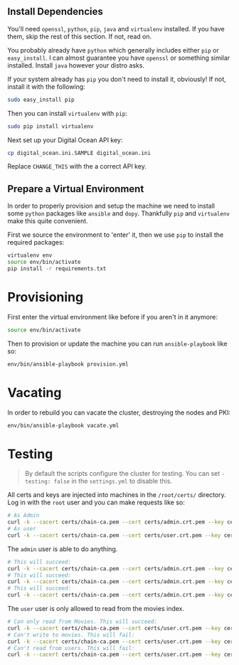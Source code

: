 ## Install Dependencies

You'll need `openssl`, `python`, `pip`, `java` and `virtualenv` installed. If you have
them, skip the rest of this section. If not, read on.

You probably already have `python` which generally includes either `pip` or
`easy_install`. I can almost guarantee you have `openssl` or something similar
installed. Install `java` however your distro asks.

If your system already has `pip` you don't need to install it, obviously! If
not, install it with the following:

```bash
sudo easy_install pip
```

Then you can install `virtualenv` with `pip`:

```bash
sudo pip install virtualenv
```

Next set up your Digital Ocean API key:

```bash
cp digital_ocean.ini.SAMPLE digital_ocean.ini
```

Replace `CHANGE_THIS` with the a correct API key.

## Prepare a Virtual Environment

In order to properly provision and setup the machine we need to install some
`python` packages like `ansible` and `dopy`. Thankfully `pip` and `virtualenv`
make this quite convenient.

First we source the environment to 'enter' it, then we use `pip` to install the
required packages:

```bash
virtualenv env
source env/bin/activate
pip install -r requirements.txt
```

# Provisioning

First enter the virtual environment like before if you aren't in it anymore:

```bash
source env/bin/activate
```

Then to provision or update the machine you can run `ansible-playbook` like so:

```bash
env/bin/ansible-playbook provision.yml
```

# Vacating

In order to rebuild you can vacate the cluster, destroying the nodes and PKI:

```bash
env/bin/ansible-playbook vacate.yml
```

# Testing

> By default the scripts configure the cluster for testing. You can set `- testing: false` in the `settings.yml` to disable this.

All certs and keys are injected into machines in the `/root/certs/` directory. Log in with the `root` user and you can make requests like so:

```bash
# As Admin
curl -k --cacert certs/chain-ca.pem --cert certs/admin.crt.pem --key certs/admin.key.pem "https://0.0.0.0:9200/_searchguard/authinfo" | jq
# As user
curl -k --cacert certs/chain-ca.pem --cert certs/user.crt.pem --key certs/user.key.pem "https://0.0.0.0:9200/_searchguard/authinfo" | jq
```

The `admin` user is able to do anything.

```bash
# This will succeed:
curl -k --cacert certs/chain-ca.pem --cert certs/admin.crt.pem --key certs/admin.key.pem "https://0.0.0.0:9200/movies/_search?q=*:*" | jq
# This will succeed:
curl -k --cacert certs/chain-ca.pem --cert certs/admin.crt.pem --key certs/admin.key.pem -X POST --data-binary @item_seed.json 'https://localhost:9200/movies/_bulk' | jq
# This will succeed:
curl -k --cacert certs/chain-ca.pem --cert certs/admin.crt.pem --key certs/admin.key.pem "https://0.0.0.0:9200/users/_search?q=*:*" | jq
```

The `user` user is only allowed to read from the movies index.

```bash
# Can only read from Movies. This will succeed:
curl -k --cacert certs/chain-ca.pem --cert certs/user.crt.pem --key certs/user.key.pem "https://0.0.0.0:9200/movies/_search?q=*:*" | jq
# Can't write to movies. This will fail:
curl -k --cacert certs/chain-ca.pem --cert certs/user.crt.pem --key certs/user.key.pem -X POST --data-binary @item_seed.json 'https://localhost:9200/movies/_bulk'
# Can't read from users. This will fail:
curl -k --cacert certs/chain-ca.pem --cert certs/user.crt.pem --key certs/user.key.pem "https://0.0.0.0:9200/users/_search?q=*:*" | jq
```


